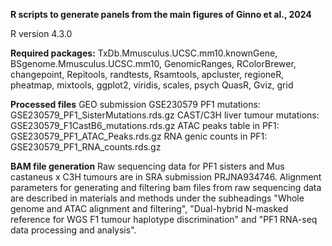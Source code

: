 **R scripts to generate panels from the main figures of Ginno et al., 2024**

R version 4.3.0

**Required packages:**
TxDb.Mmusculus.UCSC.mm10.knownGene, BSgenome.Mmusculus.UCSC.mm10, GenomicRanges, RColorBrewer, changepoint,
Repitools, randtests, Rsamtools, apcluster, regioneR, pheatmap, mixtools, ggplot2, viridis, scales, psych
QuasR, Gviz, grid

**Processed files**
GEO submission GSE230579
PF1 mutations: GSE230579_PF1_SisterMutations.rds.gz
CAST/C3H liver tumour mutations: GSE230579_F1CastB6_mutations.rds.gz
ATAC peaks table in PF1: GSE230579_PF1_ATAC_Peaks.rds.gz
RNA genic counts in PF1: GSE230579_PF1_RNA_counts.rds.gz

**BAM file generation**
Raw sequencing data for PF1 sisters and Mus castaneus x C3H tumours are in SRA submission PRJNA934746. Alignment parameters for generating and filtering bam files from raw sequencing data are described in materials and methods under the 
subheadings "Whole genome and ATAC alignment and filtering", "Dual-hybrid N-masked reference for WGS F1 tumour haplotype discrimination" and "PF1 RNA-seq data processing and analysis".
